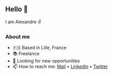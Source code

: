 ## Hello 👋

I am Alexandre ✌️

### About me

- 🇫🇷 Based in Lille, France
- 📚 Freelance
- 👀 Looking for new opportunities
- 📫 How to reach me: [Mail](mailto:alexandre.bourdeaudhui@gmail.com) • [LinkedIn](https://www.linkedin.com/in/alexandrebourdeaudhui/) • [Twitter](https://twitter.com/qlex_)

<!--
- 🌱 I’m currently learning…

## Languages & Tools
- React, TypeScript, Redux, SASS, CSS-in-JS, Node.js, Socket.io, Jest, MongoDB, Redis, Webpack, NPM, CircleCI, GitHub Actions, Storybook, Netlify, AWS
